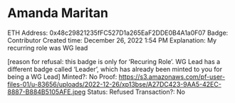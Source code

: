 # Amanda Maritan

ETH Address: 0x48c29821235fFC527D1a265EaF2DDE0B4A1a0F07
Badge: Contributor
Created time: December 26, 2022 1:54 PM
Explanation: My recurring role was WG lead 

[reason for refusal: this badge is only for ‘Recuring Role’. WG Lead has a different badge called ‘Leader’, which has already been minted to you for being a WG Lead]
Minted?: No
Proof: https://s3.amazonaws.com/pf-user-files-01/u-83656/uploads/2022-12-26/xp13bse/A27DC423-9AA5-42EC-8887-B884B5105AFE.jpeg
Status: Refused
Transaction?: No